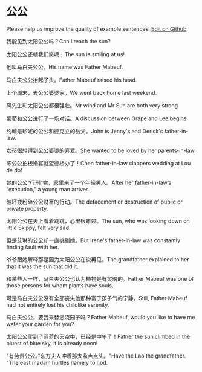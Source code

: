 # 公公

Please help us improve the quality of example sentences! [Edit on Github](https://github.com/jiyushe/jiyu-example-sentence-source/blob/main/chinese/gonggong.md)

<p><span class="chinese">我能见到太阳公公吗？</span><span class="english">Can I reach the sun?</span></p>

<p><span class="chinese">太阳公公还朝我们笑呢！</span><span class="english">The sun is smiling at us!</span></p>

<p><span class="chinese">他叫马白夫公公。</span><span class="english">His name was Father Mabeuf.</span></p>

<p><span class="chinese">马白夫公公抬起了头。</span><span class="english">Father Mabeuf raised his head.</span></p>

<p><span class="chinese">上个周末，去公公婆婆家。</span><span class="english">We went back home last weekend.</span></p>

<p><span class="chinese">风先生和太阳公公都很强壮。</span><span class="english">Mr wind and Mr Sun are both very strong.</span></p>

<p><span class="chinese">葡萄和公公进行了一场对话。</span><span class="english">A discussion between Grape and Lee begins.</span></p>

<p><span class="chinese">约翰是珍妮的公公和德克立的岳父。</span><span class="english">John is Jenny's and Derick's father-in-law.</span></p>

<p><span class="chinese">女孩很想得到公公婆婆的喜爱。</span><span class="english">She wanted to be loved by her parents-in-law.</span></p>

<p><span class="chinese">陈公公拍板婚宴就望德楼办了！</span><span class="english">Chen father-in-law clappers wedding at Lou de do!</span></p>

<p><span class="chinese">她的公公“行刑”完，家里来了一个年轻男人。</span><span class="english">After her father-in-law’s “execution,” a young man arrives.</span></p>

<p><span class="chinese">破坏或粉碎公公财富的行动。</span><span class="english">The defacement or destruction of public or private property.</span></p>

<p><span class="chinese">太阳公公在天上看着跳跳，心里很难过。</span><span class="english">The sun, who was looking down on little Skippy, felt very sad.</span></p>

<p><span class="chinese">但是艾琳的公公却一直挑剔她。</span><span class="english">But Irene's father-in-law was constantly finding fault with her.</span></p>

<p><span class="chinese">爷爷跟她解释那是因为太阳公公在说再见。</span><span class="english">The grandfather explained to her that it was the sun that did it.</span></p>

<p><span class="chinese">和某些人一样，马白夫公公也认为植物是有灵魂的。</span><span class="english">Father Mabeuf was one of those persons for whom plants have souls.</span></p>

<p><span class="chinese">可是马白夫公公没有全部丧失他那种富于孩子气的宁静。</span><span class="english">Still, Father Mabeuf had not entirely lost his childlike serenity.</span></p>

<p><span class="chinese">马白夫公公，要我来替您浇园子吗？</span><span class="english">Father Mabeuf, would you like to have me water your garden for you?</span></p>

<p><span class="chinese">太阳公公爬到了蓝蓝的天空中，已经是中午了！</span><span class="english">Father the sun climbed in the bluest of blue sky, it is already noon!</span></p>

<p><span class="chinese">“有劳贵公公。”东方夫人冲着那太监点点头。</span><span class="english">"Have the Lao the grandfather. "The east madam hurtles namely to nod.</span></p>

